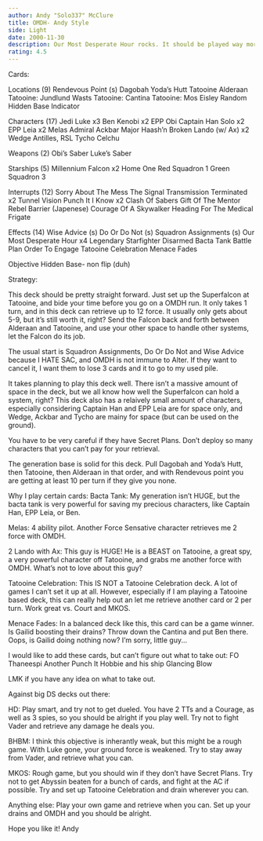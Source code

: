 ```yaml
---
author: Andy "Solo337" McClure
title: OMDH- Andy Style
side: Light
date: 2000-11-30
description: Our Most Desperate Hour rocks. It should be played way more often than it is. This is a very well balanced LS deck with good retrieval and plenty of ground pound and space power.
rating: 4.5
---
```

Cards: 


Locations (9)
Rendevous Point (s)
Dagobah
Yoda’s Hutt
Tatooine
Alderaan
Tatooine: Jundlund Wasts
Tatooine: Cantina
Tatooine: Mos Eisley
Random Hidden Base Indicator

Characters (17)
Jedi Luke x3
Ben Kenobi x2
EPP Obi
Captain Han Solo x2
EPP Leia x2
Melas
Admiral Ackbar
Major Haash’n
Broken Lando (w/ Ax) x2
Wedge Antilles, RSL
Tycho Celchu

Weapons (2)
Obi’s Saber
Luke’s Saber

Starships (5)
Millennium Falcon x2
Home One
Red Squadron 1
Green Squadron 3

Interrupts (12)
Sorry About The Mess
The Signal
Transmission Terminated x2
Tunnel Vision
Punch It
I Know x2
Clash Of Sabers
Gift Of The Mentor
Rebel Barrier (Japenese)
Courage Of A Skywalker
Heading For The Medical Frigate

Effects (14)
Wise Advice (s)
Do Or Do Not (s)
Squadron Assignments (s)
Our Most Desperate Hour x4
Legendary Starfighter
Disarmed
Bacta Tank
Battle Plan
Order To Engage
Tatooine Celebration
Menace Fades

Objective
Hidden Base- non flip (duh)






Strategy: 

This deck should be pretty straight forward. Just set up the Superfalcon at Tatooine, and bide your time before you go on a OMDH run. It only takes 1 turn, and in this deck can retrieve up to 12 force. It usually only gets about 5-9, but it’s still worth it, right? Send the Falcon back and forth between Alderaan and Tatooine, and use your other space to handle other systems, let the Falcon do its job.

The usual start is Squadron Assignments, Do Or Do Not and Wise Advice because I HATE SAC, and OMDH is not immune to Alter. If they want to cancel it, I want them to lose 3 cards and it to go to my used pile.

It takes planning to play this deck well. There isn’t a massive amount of space in the deck, but we all know how well the Superfalcon can hold a system, right? This deck also has a relaively small amount of characters, especially considering Captain Han and EPP Leia are for space only, and Wedge, Ackbar and Tycho are mainy for space (but can be used on the ground).

You have to be very careful if they have Secret Plans. Don’t deploy so many characters that you can’t pay for your retrieval.

The generation base is solid for this deck. Pull Dagobah and Yoda’s Hutt, then Tatooine, then Alderaan in that order, and with Rendevous point you are getting at least 10 per turn if they give you none.

Why I play certain cards:
Bacta Tank: My generation isn’t HUGE, but the bacta tank is very powerful for saving my precious characters, like Captain Han, EPP Leia, or Ben.

Melas: 4 ability pilot. Another Force Sensative character retrieves me 2 force with OMDH.

2 Lando with Ax: This guy is HUGE! He is a BEAST on Tatooine, a great spy, a very powerful character off Tatooine, and grabs me another force with OMDH. What’s not to love about this guy?

Tatooine Celebration: This IS NOT a Tatooine Celebration deck. A lot of games I can’t set it up at all. However, especially if I am playing a Tatooine based deck, this can really help out an let me retrieve another card or 2 per turn. Work great vs. Court and MKOS.

Menace Fades: In a balanced deck like this, this card can be a game winner. Is Gailid boosting their drains? Throw down the Cantina and put Ben there. Oops, is Gailid doing nothing now? I’m sorry, little guy...

I would like to add these cards, but can’t figure out what to take out:
FO Thaneespi
Another Punch It
Hobbie and his ship
Glancing Blow

LMK if you have any idea on what to take out.

Against big DS decks out there:

HD: Play smart, and try not to get dueled. You have 2 TTs and a Courage, as well as 3 spies, so you should be alright if you play well. Try not to fight Vader and retrieve any damage he deals you.

BHBM: I think this objective is inherantly weak, but this might be a rough game. With Luke gone, your ground force is weakened. Try to stay away from Vader, and retrieve what you can.

MKOS: Rough game, but you should win if they don’t have Secret Plans. Try not to get Abyssin beaten for a bunch of cards, and fight at the AC if possible. Try and set up Tatooine Celebration and drain wherever you can.

Anything else: Play your own game and retrieve when you can. Set up your drains and OMDH and you should be alright.

Hope you like it!
Andy



